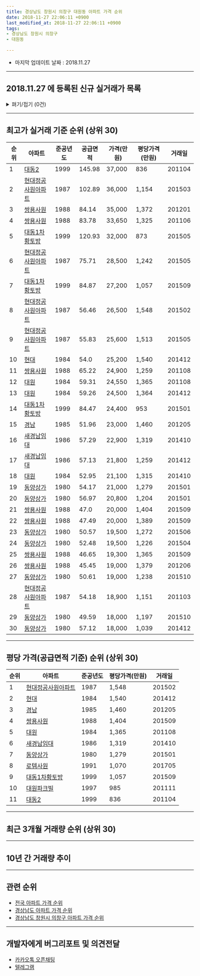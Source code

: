 ```yaml
---
title: 경상남도 창원시 의창구 대원동 아파트 가격 순위
date: 2018-11-27 22:06:11 +0900
last_modified_at: 2018-11-27 22:06:11 +0900
tags:
- 경상남도 창원시 의창구
- 대원동

---
```


* 마지막 업데이트 날짜 : 2018.11.27

---

## 2018.11.27 에 등록된 신규 실거래가 목록

<details>
<summary>펴기/접기 (0건)</summary>
<div markdown="1">

|아파트|준공년도|공급면적|가격(만원)|평당가격(만원)|거래일|
|---|---|---|---|---|---|
|없음||||||


</div>
</details>

---

## 최고가 실거래 기준 순위 (상위 30)


|순위|아파트|준공년도|공급면적|가격(만원)|평당가격(만원)|거래일|
|---|---|---|---|---|---|---|
|1|[대동2](https://search.naver.com/search.naver?query=%EA%B2%BD%EC%83%81%EB%82%A8%EB%8F%84+%EC%B0%BD%EC%9B%90%EC%8B%9C+%EC%9D%98%EC%B0%BD%EA%B5%AC+%EB%8C%80%EC%9B%90%EB%8F%99+%EB%8C%80%EB%8F%992)|1999|145.98|37,000|836|201104|
|2|[현대정공사원아파트](https://search.naver.com/search.naver?query=%EA%B2%BD%EC%83%81%EB%82%A8%EB%8F%84+%EC%B0%BD%EC%9B%90%EC%8B%9C+%EC%9D%98%EC%B0%BD%EA%B5%AC+%EB%8C%80%EC%9B%90%EB%8F%99+%ED%98%84%EB%8C%80%EC%A0%95%EA%B3%B5%EC%82%AC%EC%9B%90%EC%95%84%ED%8C%8C%ED%8A%B8)|1987|102.89|36,000|1,154|201503|
|3|[쌍용사원](https://search.naver.com/search.naver?query=%EA%B2%BD%EC%83%81%EB%82%A8%EB%8F%84+%EC%B0%BD%EC%9B%90%EC%8B%9C+%EC%9D%98%EC%B0%BD%EA%B5%AC+%EB%8C%80%EC%9B%90%EB%8F%99+%EC%8C%8D%EC%9A%A9%EC%82%AC%EC%9B%90)|1988|84.14|35,000|1,372|201201|
|4|[쌍용사원](https://search.naver.com/search.naver?query=%EA%B2%BD%EC%83%81%EB%82%A8%EB%8F%84+%EC%B0%BD%EC%9B%90%EC%8B%9C+%EC%9D%98%EC%B0%BD%EA%B5%AC+%EB%8C%80%EC%9B%90%EB%8F%99+%EC%8C%8D%EC%9A%A9%EC%82%AC%EC%9B%90)|1988|83.78|33,650|1,325|201106|
|5|[대동1차황토방](https://search.naver.com/search.naver?query=%EA%B2%BD%EC%83%81%EB%82%A8%EB%8F%84+%EC%B0%BD%EC%9B%90%EC%8B%9C+%EC%9D%98%EC%B0%BD%EA%B5%AC+%EB%8C%80%EC%9B%90%EB%8F%99+%EB%8C%80%EB%8F%991%EC%B0%A8%ED%99%A9%ED%86%A0%EB%B0%A9)|1999|120.93|32,000|873|201505|
|6|[현대정공사원아파트](https://search.naver.com/search.naver?query=%EA%B2%BD%EC%83%81%EB%82%A8%EB%8F%84+%EC%B0%BD%EC%9B%90%EC%8B%9C+%EC%9D%98%EC%B0%BD%EA%B5%AC+%EB%8C%80%EC%9B%90%EB%8F%99+%ED%98%84%EB%8C%80%EC%A0%95%EA%B3%B5%EC%82%AC%EC%9B%90%EC%95%84%ED%8C%8C%ED%8A%B8)|1987|75.71|28,500|1,242|201505|
|7|[대동1차황토방](https://search.naver.com/search.naver?query=%EA%B2%BD%EC%83%81%EB%82%A8%EB%8F%84+%EC%B0%BD%EC%9B%90%EC%8B%9C+%EC%9D%98%EC%B0%BD%EA%B5%AC+%EB%8C%80%EC%9B%90%EB%8F%99+%EB%8C%80%EB%8F%991%EC%B0%A8%ED%99%A9%ED%86%A0%EB%B0%A9)|1999|84.87|27,200|1,057|201509|
|8|[현대정공사원아파트](https://search.naver.com/search.naver?query=%EA%B2%BD%EC%83%81%EB%82%A8%EB%8F%84+%EC%B0%BD%EC%9B%90%EC%8B%9C+%EC%9D%98%EC%B0%BD%EA%B5%AC+%EB%8C%80%EC%9B%90%EB%8F%99+%ED%98%84%EB%8C%80%EC%A0%95%EA%B3%B5%EC%82%AC%EC%9B%90%EC%95%84%ED%8C%8C%ED%8A%B8)|1987|56.46|26,500|1,548|201502|
|9|[현대정공사원아파트](https://search.naver.com/search.naver?query=%EA%B2%BD%EC%83%81%EB%82%A8%EB%8F%84+%EC%B0%BD%EC%9B%90%EC%8B%9C+%EC%9D%98%EC%B0%BD%EA%B5%AC+%EB%8C%80%EC%9B%90%EB%8F%99+%ED%98%84%EB%8C%80%EC%A0%95%EA%B3%B5%EC%82%AC%EC%9B%90%EC%95%84%ED%8C%8C%ED%8A%B8)|1987|55.83|25,600|1,513|201505|
|10|[현대](https://search.naver.com/search.naver?query=%EA%B2%BD%EC%83%81%EB%82%A8%EB%8F%84+%EC%B0%BD%EC%9B%90%EC%8B%9C+%EC%9D%98%EC%B0%BD%EA%B5%AC+%EB%8C%80%EC%9B%90%EB%8F%99+%ED%98%84%EB%8C%80)|1984|54.0|25,200|1,540|201412|
|11|[쌍용사원](https://search.naver.com/search.naver?query=%EA%B2%BD%EC%83%81%EB%82%A8%EB%8F%84+%EC%B0%BD%EC%9B%90%EC%8B%9C+%EC%9D%98%EC%B0%BD%EA%B5%AC+%EB%8C%80%EC%9B%90%EB%8F%99+%EC%8C%8D%EC%9A%A9%EC%82%AC%EC%9B%90)|1988|65.22|24,900|1,259|201108|
|12|[대원](https://search.naver.com/search.naver?query=%EA%B2%BD%EC%83%81%EB%82%A8%EB%8F%84+%EC%B0%BD%EC%9B%90%EC%8B%9C+%EC%9D%98%EC%B0%BD%EA%B5%AC+%EB%8C%80%EC%9B%90%EB%8F%99+%EB%8C%80%EC%9B%90)|1984|59.31|24,550|1,365|201108|
|13|[대원](https://search.naver.com/search.naver?query=%EA%B2%BD%EC%83%81%EB%82%A8%EB%8F%84+%EC%B0%BD%EC%9B%90%EC%8B%9C+%EC%9D%98%EC%B0%BD%EA%B5%AC+%EB%8C%80%EC%9B%90%EB%8F%99+%EB%8C%80%EC%9B%90)|1984|59.26|24,500|1,364|201412|
|14|[대동1차황토방](https://search.naver.com/search.naver?query=%EA%B2%BD%EC%83%81%EB%82%A8%EB%8F%84+%EC%B0%BD%EC%9B%90%EC%8B%9C+%EC%9D%98%EC%B0%BD%EA%B5%AC+%EB%8C%80%EC%9B%90%EB%8F%99+%EB%8C%80%EB%8F%991%EC%B0%A8%ED%99%A9%ED%86%A0%EB%B0%A9)|1999|84.47|24,400|953|201501|
|15|[경남](https://search.naver.com/search.naver?query=%EA%B2%BD%EC%83%81%EB%82%A8%EB%8F%84+%EC%B0%BD%EC%9B%90%EC%8B%9C+%EC%9D%98%EC%B0%BD%EA%B5%AC+%EB%8C%80%EC%9B%90%EB%8F%99+%EA%B2%BD%EB%82%A8)|1985|51.96|23,000|1,460|201205|
|16|[새경남임대](https://search.naver.com/search.naver?query=%EA%B2%BD%EC%83%81%EB%82%A8%EB%8F%84+%EC%B0%BD%EC%9B%90%EC%8B%9C+%EC%9D%98%EC%B0%BD%EA%B5%AC+%EB%8C%80%EC%9B%90%EB%8F%99+%EC%83%88%EA%B2%BD%EB%82%A8%EC%9E%84%EB%8C%80)|1986|57.29|22,900|1,319|201410|
|17|[새경남임대](https://search.naver.com/search.naver?query=%EA%B2%BD%EC%83%81%EB%82%A8%EB%8F%84+%EC%B0%BD%EC%9B%90%EC%8B%9C+%EC%9D%98%EC%B0%BD%EA%B5%AC+%EB%8C%80%EC%9B%90%EB%8F%99+%EC%83%88%EA%B2%BD%EB%82%A8%EC%9E%84%EB%8C%80)|1986|57.13|21,800|1,259|201412|
|18|[대원](https://search.naver.com/search.naver?query=%EA%B2%BD%EC%83%81%EB%82%A8%EB%8F%84+%EC%B0%BD%EC%9B%90%EC%8B%9C+%EC%9D%98%EC%B0%BD%EA%B5%AC+%EB%8C%80%EC%9B%90%EB%8F%99+%EB%8C%80%EC%9B%90)|1984|52.95|21,100|1,315|201410|
|19|[동양상가](https://search.naver.com/search.naver?query=%EA%B2%BD%EC%83%81%EB%82%A8%EB%8F%84+%EC%B0%BD%EC%9B%90%EC%8B%9C+%EC%9D%98%EC%B0%BD%EA%B5%AC+%EB%8C%80%EC%9B%90%EB%8F%99+%EB%8F%99%EC%96%91%EC%83%81%EA%B0%80)|1980|54.17|21,000|1,279|201501|
|20|[동양상가](https://search.naver.com/search.naver?query=%EA%B2%BD%EC%83%81%EB%82%A8%EB%8F%84+%EC%B0%BD%EC%9B%90%EC%8B%9C+%EC%9D%98%EC%B0%BD%EA%B5%AC+%EB%8C%80%EC%9B%90%EB%8F%99+%EB%8F%99%EC%96%91%EC%83%81%EA%B0%80)|1980|56.97|20,800|1,204|201501|
|21|[쌍용사원](https://search.naver.com/search.naver?query=%EA%B2%BD%EC%83%81%EB%82%A8%EB%8F%84+%EC%B0%BD%EC%9B%90%EC%8B%9C+%EC%9D%98%EC%B0%BD%EA%B5%AC+%EB%8C%80%EC%9B%90%EB%8F%99+%EC%8C%8D%EC%9A%A9%EC%82%AC%EC%9B%90)|1988|47.0|20,000|1,404|201509|
|22|[쌍용사원](https://search.naver.com/search.naver?query=%EA%B2%BD%EC%83%81%EB%82%A8%EB%8F%84+%EC%B0%BD%EC%9B%90%EC%8B%9C+%EC%9D%98%EC%B0%BD%EA%B5%AC+%EB%8C%80%EC%9B%90%EB%8F%99+%EC%8C%8D%EC%9A%A9%EC%82%AC%EC%9B%90)|1988|47.49|20,000|1,389|201509|
|23|[동양상가](https://search.naver.com/search.naver?query=%EA%B2%BD%EC%83%81%EB%82%A8%EB%8F%84+%EC%B0%BD%EC%9B%90%EC%8B%9C+%EC%9D%98%EC%B0%BD%EA%B5%AC+%EB%8C%80%EC%9B%90%EB%8F%99+%EB%8F%99%EC%96%91%EC%83%81%EA%B0%80)|1980|50.57|19,500|1,272|201506|
|24|[동양상가](https://search.naver.com/search.naver?query=%EA%B2%BD%EC%83%81%EB%82%A8%EB%8F%84+%EC%B0%BD%EC%9B%90%EC%8B%9C+%EC%9D%98%EC%B0%BD%EA%B5%AC+%EB%8C%80%EC%9B%90%EB%8F%99+%EB%8F%99%EC%96%91%EC%83%81%EA%B0%80)|1980|52.48|19,500|1,226|201504|
|25|[쌍용사원](https://search.naver.com/search.naver?query=%EA%B2%BD%EC%83%81%EB%82%A8%EB%8F%84+%EC%B0%BD%EC%9B%90%EC%8B%9C+%EC%9D%98%EC%B0%BD%EA%B5%AC+%EB%8C%80%EC%9B%90%EB%8F%99+%EC%8C%8D%EC%9A%A9%EC%82%AC%EC%9B%90)|1988|46.65|19,300|1,365|201509|
|26|[쌍용사원](https://search.naver.com/search.naver?query=%EA%B2%BD%EC%83%81%EB%82%A8%EB%8F%84+%EC%B0%BD%EC%9B%90%EC%8B%9C+%EC%9D%98%EC%B0%BD%EA%B5%AC+%EB%8C%80%EC%9B%90%EB%8F%99+%EC%8C%8D%EC%9A%A9%EC%82%AC%EC%9B%90)|1988|45.45|19,000|1,379|201206|
|27|[동양상가](https://search.naver.com/search.naver?query=%EA%B2%BD%EC%83%81%EB%82%A8%EB%8F%84+%EC%B0%BD%EC%9B%90%EC%8B%9C+%EC%9D%98%EC%B0%BD%EA%B5%AC+%EB%8C%80%EC%9B%90%EB%8F%99+%EB%8F%99%EC%96%91%EC%83%81%EA%B0%80)|1980|50.61|19,000|1,238|201510|
|28|[현대정공사원아파트](https://search.naver.com/search.naver?query=%EA%B2%BD%EC%83%81%EB%82%A8%EB%8F%84+%EC%B0%BD%EC%9B%90%EC%8B%9C+%EC%9D%98%EC%B0%BD%EA%B5%AC+%EB%8C%80%EC%9B%90%EB%8F%99+%ED%98%84%EB%8C%80%EC%A0%95%EA%B3%B5%EC%82%AC%EC%9B%90%EC%95%84%ED%8C%8C%ED%8A%B8)|1987|54.18|18,900|1,151|201103|
|29|[동양상가](https://search.naver.com/search.naver?query=%EA%B2%BD%EC%83%81%EB%82%A8%EB%8F%84+%EC%B0%BD%EC%9B%90%EC%8B%9C+%EC%9D%98%EC%B0%BD%EA%B5%AC+%EB%8C%80%EC%9B%90%EB%8F%99+%EB%8F%99%EC%96%91%EC%83%81%EA%B0%80)|1980|49.59|18,000|1,197|201510|
|30|[동양상가](https://search.naver.com/search.naver?query=%EA%B2%BD%EC%83%81%EB%82%A8%EB%8F%84+%EC%B0%BD%EC%9B%90%EC%8B%9C+%EC%9D%98%EC%B0%BD%EA%B5%AC+%EB%8C%80%EC%9B%90%EB%8F%99+%EB%8F%99%EC%96%91%EC%83%81%EA%B0%80)|1980|57.12|18,000|1,039|201412|


---

## 평당 가격(공급면적 기준) 순위 (상위 30)


|순위|아파트|준공년도|평당가격(만원)|거래일|
|---|---|---|---|---|
|1|[현대정공사원아파트](https://search.naver.com/search.naver?query=%EA%B2%BD%EC%83%81%EB%82%A8%EB%8F%84+%EC%B0%BD%EC%9B%90%EC%8B%9C+%EC%9D%98%EC%B0%BD%EA%B5%AC+%EB%8C%80%EC%9B%90%EB%8F%99+%ED%98%84%EB%8C%80%EC%A0%95%EA%B3%B5%EC%82%AC%EC%9B%90%EC%95%84%ED%8C%8C%ED%8A%B8)|1987|1,548|201502|
|2|[현대](https://search.naver.com/search.naver?query=%EA%B2%BD%EC%83%81%EB%82%A8%EB%8F%84+%EC%B0%BD%EC%9B%90%EC%8B%9C+%EC%9D%98%EC%B0%BD%EA%B5%AC+%EB%8C%80%EC%9B%90%EB%8F%99+%ED%98%84%EB%8C%80)|1984|1,540|201412|
|3|[경남](https://search.naver.com/search.naver?query=%EA%B2%BD%EC%83%81%EB%82%A8%EB%8F%84+%EC%B0%BD%EC%9B%90%EC%8B%9C+%EC%9D%98%EC%B0%BD%EA%B5%AC+%EB%8C%80%EC%9B%90%EB%8F%99+%EA%B2%BD%EB%82%A8)|1985|1,460|201205|
|4|[쌍용사원](https://search.naver.com/search.naver?query=%EA%B2%BD%EC%83%81%EB%82%A8%EB%8F%84+%EC%B0%BD%EC%9B%90%EC%8B%9C+%EC%9D%98%EC%B0%BD%EA%B5%AC+%EB%8C%80%EC%9B%90%EB%8F%99+%EC%8C%8D%EC%9A%A9%EC%82%AC%EC%9B%90)|1988|1,404|201509|
|5|[대원](https://search.naver.com/search.naver?query=%EA%B2%BD%EC%83%81%EB%82%A8%EB%8F%84+%EC%B0%BD%EC%9B%90%EC%8B%9C+%EC%9D%98%EC%B0%BD%EA%B5%AC+%EB%8C%80%EC%9B%90%EB%8F%99+%EB%8C%80%EC%9B%90)|1984|1,365|201108|
|6|[새경남임대](https://search.naver.com/search.naver?query=%EA%B2%BD%EC%83%81%EB%82%A8%EB%8F%84+%EC%B0%BD%EC%9B%90%EC%8B%9C+%EC%9D%98%EC%B0%BD%EA%B5%AC+%EB%8C%80%EC%9B%90%EB%8F%99+%EC%83%88%EA%B2%BD%EB%82%A8%EC%9E%84%EB%8C%80)|1986|1,319|201410|
|7|[동양상가](https://search.naver.com/search.naver?query=%EA%B2%BD%EC%83%81%EB%82%A8%EB%8F%84+%EC%B0%BD%EC%9B%90%EC%8B%9C+%EC%9D%98%EC%B0%BD%EA%B5%AC+%EB%8C%80%EC%9B%90%EB%8F%99+%EB%8F%99%EC%96%91%EC%83%81%EA%B0%80)|1980|1,279|201501|
|8|[로템사원](https://search.naver.com/search.naver?query=%EA%B2%BD%EC%83%81%EB%82%A8%EB%8F%84+%EC%B0%BD%EC%9B%90%EC%8B%9C+%EC%9D%98%EC%B0%BD%EA%B5%AC+%EB%8C%80%EC%9B%90%EB%8F%99+%EB%A1%9C%ED%85%9C%EC%82%AC%EC%9B%90)|1991|1,070|201705|
|9|[대동1차황토방](https://search.naver.com/search.naver?query=%EA%B2%BD%EC%83%81%EB%82%A8%EB%8F%84+%EC%B0%BD%EC%9B%90%EC%8B%9C+%EC%9D%98%EC%B0%BD%EA%B5%AC+%EB%8C%80%EC%9B%90%EB%8F%99+%EB%8C%80%EB%8F%991%EC%B0%A8%ED%99%A9%ED%86%A0%EB%B0%A9)|1999|1,057|201509|
|10|[대원파크빌](https://search.naver.com/search.naver?query=%EA%B2%BD%EC%83%81%EB%82%A8%EB%8F%84+%EC%B0%BD%EC%9B%90%EC%8B%9C+%EC%9D%98%EC%B0%BD%EA%B5%AC+%EB%8C%80%EC%9B%90%EB%8F%99+%EB%8C%80%EC%9B%90%ED%8C%8C%ED%81%AC%EB%B9%8C)|1997|985|201111|
|11|[대동2](https://search.naver.com/search.naver?query=%EA%B2%BD%EC%83%81%EB%82%A8%EB%8F%84+%EC%B0%BD%EC%9B%90%EC%8B%9C+%EC%9D%98%EC%B0%BD%EA%B5%AC+%EB%8C%80%EC%9B%90%EB%8F%99+%EB%8C%80%EB%8F%992)|1999|836|201104|


---

## 최근 3개월 거래량 순위 (상위 30)


<div style="width:100%;">
    <canvas id="deal_count_ranking" height="65"></canvas>
</div>


<script>
new Chart(document.getElementById("deal_count_ranking"), {
    type: 'horizontalBar',
    data: {
        labels: ['대원파크빌', '로템사원', '대동2', '대동1차황토방', '현대정공사원아파트'],
        datasets: [{
            label: '실거래 수',
            data: [6, 2, 1, 1, 1],
            borderColor: "rgba(255, 0, 128, 1)",
            backgroundColor: "rgba(255, 0, 128, 0.5)",
            fill: false,
        }]
    },
    options: {
        responsive: true,
        title: {
            display: true,
            text: '최근 3개월 거래량 순위'
        },
        tooltips: {
            mode: 'index',
            intersect: false,
            callbacks: {
                title: function(tooltipItems, data) {
                    return "실거래 수:";
                },
                label: function(tooltipItem, data) {
                    return data.labels[tooltipItem.index] + ": " + tooltipItem.xLabel;
                }
            }
        },
        hover: {
            mode: 'nearest',
            intersect: true
        },
        scales: {
            xAxes: [{
                display: true,
                scaleLabel: {
                    display: true,
                    labelString: '실거래 수'
                },
                ticks: {
                    suggestedMin: 0,
                }
            }],
            yAxes: [{
                display: true,
                ticks: {
                    autoSkip: false,
                    callback: function(value, index, values) {
                        if (value.length > 10)
                            return value.substr(0, 8) + "...";
                        else
                            return value;
                    }
                },
                scaleLabel: {
                    display: false,
                }
            }]
        }
    }
});

</script>


---

## 10년 간 거래량 추이


<div style="width:100%;">
    <canvas id="deal_progress" height="300"></canvas>
</div>

<script>
new Chart(document.getElementById("deal_progress"), {
    type: 'line',
    data: {
        labels: ['200811','200812','200901','200902','200903','200904','200905','200906','200907','200908','200909','200910','200911','200912','201001','201002','201003','201004','201005','201006','201007','201008','201009','201010','201011','201012','201101','201102','201103','201104','201105','201106','201107','201108','201109','201110','201111','201112','201201','201202','201203','201204','201205','201206','201207','201208','201209','201210','201211','201212','201301','201302','201303','201304','201305','201306','201307','201308','201309','201310','201311','201312','201401','201402','201403','201404','201405','201406','201407','201408','201409','201410','201411','201412','201501','201502','201503','201504','201505','201506','201507','201508','201509','201510','201511','201512','201601','201602','201603','201604','201605','201606','201607','201608','201609','201610','201611','201612','201701','201702','201703','201704','201705','201706','201707','201708','201709','201710','201711','201712','201801','201802','201803','201804','201805','201806','201807','201808','201809','201810','201811'],
        datasets: [{
            label: '실거래 수',
            pointRadius: 1,
            data: [5, 5, 0, 7, 3, 12, 6, 10, 9, 8, 11, 9, 11, 8, 12, 24, 30, 15, 13, 10, 9, 11, 10, 23, 22, 36, 42, 30, 36, 26, 8, 12, 9, 12, 8, 15, 15, 8, 5, 11, 17, 16, 17, 7, 4, 0, 1, 13, 17, 9, 6, 6, 12, 15, 11, 16, 6, 5, 16, 24, 16, 17, 27, 27, 28, 19, 11, 18, 24, 21, 43, 68, 23, 26, 24, 41, 67, 38, 35, 26, 18, 8, 16, 11, 12, 4, 6, 3, 1, 9, 6, 1, 7, 6, 6, 16, 8, 8, 10, 6, 6, 5, 3, 6, 5, 2, 7, 4, 3, 4, 3, 6, 4, 5, 5, 2, 4, 4, 2, 7, 2],
            borderColor: "rgba(255, 201, 14, 1)",
            backgroundColor: "rgba(255, 201, 14, 0.5)",
            fill: true,
        }]
    },
    options: {
        responsive: true,
        title: {
            display: true,
            text: '10년간 거래량 추이'
        },
        tooltips: {
            mode: 'index',
            intersect: false,
        },
        hover: {
            mode: 'nearest',
            intersect: true
        },
        scales: {
            xAxes: [{
                display: true,
                scaleLabel: {
                    display: true,
                    labelString: '년/월'
                }
            }],
            yAxes: [{
                display: true,
                ticks: {
                    suggestedMin: 0,
                },
                scaleLabel: {
                    display: true,
                    labelString: '실거래 수'
                }
            }]
        }
    }
});

</script>


---

## 관련 순위

- [전국 아파트 가격 순위](https://inasie.github.io/apt-ranking/전국)
- [경상남도 아파트 가격 순위](https://inasie.github.io/apt-ranking/경상남도)
- [경상남도 창원시 의창구 아파트 가격 순위](https://inasie.github.io/apt-ranking/경상남도-창원시-의창구)


---

## 개발자에게 버그리포트 및 의견전달

- [카카오톡 오픈채팅](https://open.kakao.com/o/gLJUAP4)
- [텔레그램](https://t.me/inasie)

